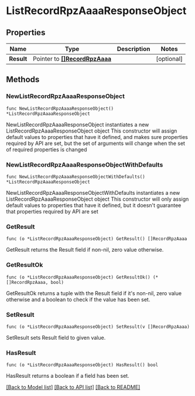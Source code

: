 # ListRecordRpzAaaaResponseObject

## Properties

Name | Type | Description | Notes
------------ | ------------- | ------------- | -------------
**Result** | Pointer to [**[]RecordRpzAaaa**](RecordRpzAaaa.md) |  | [optional] 

## Methods

### NewListRecordRpzAaaaResponseObject

`func NewListRecordRpzAaaaResponseObject() *ListRecordRpzAaaaResponseObject`

NewListRecordRpzAaaaResponseObject instantiates a new ListRecordRpzAaaaResponseObject object
This constructor will assign default values to properties that have it defined,
and makes sure properties required by API are set, but the set of arguments
will change when the set of required properties is changed

### NewListRecordRpzAaaaResponseObjectWithDefaults

`func NewListRecordRpzAaaaResponseObjectWithDefaults() *ListRecordRpzAaaaResponseObject`

NewListRecordRpzAaaaResponseObjectWithDefaults instantiates a new ListRecordRpzAaaaResponseObject object
This constructor will only assign default values to properties that have it defined,
but it doesn't guarantee that properties required by API are set

### GetResult

`func (o *ListRecordRpzAaaaResponseObject) GetResult() []RecordRpzAaaa`

GetResult returns the Result field if non-nil, zero value otherwise.

### GetResultOk

`func (o *ListRecordRpzAaaaResponseObject) GetResultOk() (*[]RecordRpzAaaa, bool)`

GetResultOk returns a tuple with the Result field if it's non-nil, zero value otherwise
and a boolean to check if the value has been set.

### SetResult

`func (o *ListRecordRpzAaaaResponseObject) SetResult(v []RecordRpzAaaa)`

SetResult sets Result field to given value.

### HasResult

`func (o *ListRecordRpzAaaaResponseObject) HasResult() bool`

HasResult returns a boolean if a field has been set.


[[Back to Model list]](../README.md#documentation-for-models) [[Back to API list]](../README.md#documentation-for-api-endpoints) [[Back to README]](../README.md)



